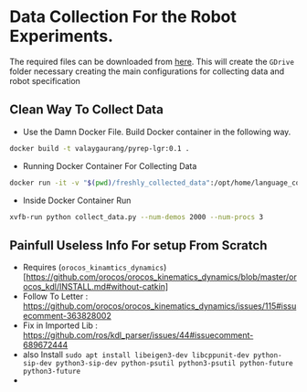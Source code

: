 # Data Collection For the Robot Experiments. 

The required files can be downloaded from [here](https://drive.google.com/uc?id=1hxHmeBEWxhaiIFYW4BKpatz_AFnmqNxt). This will create the `GDrive` folder necessary creating the main configurations for collecting data and robot specification
## Clean Way To Collect Data
- Use the Damn Docker File. Build Docker container in the following way. 
```sh 
docker build -t valaygaurang/pyrep-lgr:0.1 .
```

- Running Docker Container For Collecting Data
```sh
docker run -it -v "$(pwd)/freshly_collected_data":/opt/home/language_conditioned_irl/freshly_collected_data -w /opt/home/language_conditioned_irl/freshly_collected_data valaygaurang/pyrep-lgr:0.1 bash
```
- Inside Docker Container Run
```sh
xvfb-run python collect_data.py --num-demos 2000 --num-procs 3
```

## Painfull Useless Info For setup From Scratch
- Requires (`orocos_kinamtics_dynamics`)[https://github.com/orocos/orocos_kinematics_dynamics/blob/master/orocos_kdl/INSTALL.md#without-catkin]
- Follow To Letter : https://github.com/orocos/orocos_kinematics_dynamics/issues/115#issuecomment-363828002
- Fix in Imported Lib : https://github.com/ros/kdl_parser/issues/44#issuecomment-689672444
- also Install `sudo apt install libeigen3-dev libcppunit-dev python-sip-dev python3-sip-dev python-psutil python3-psutil python-future python3-future`
- 